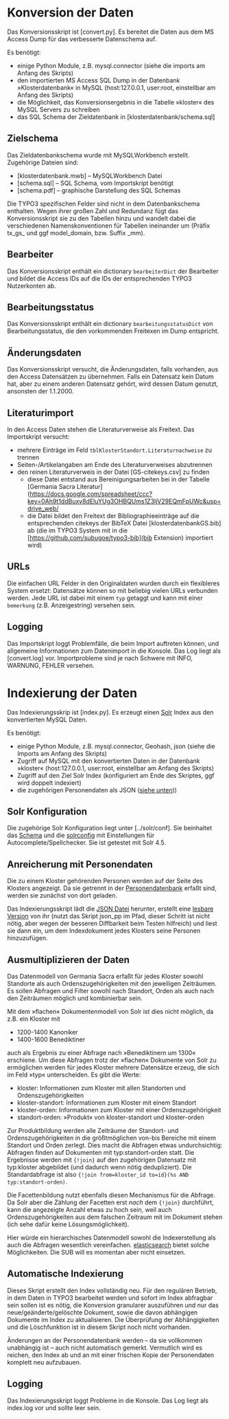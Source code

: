 # Konversion der Daten
Das Konversionsskript ist [convert.py]. Es bereitet die Daten aus dem MS Access Dump für das verbesserte Datenschema auf.

Es benötigt:

* einige Python Module, z.B. mysql.connector (siehe die imports am Anfang des Skripts)
* den importierten MS Access SQL Dump in der Datenbank »Klosterdatenbank« in MySQL (host:127.0.0.1, user:root, einstellbar am Anfang des Skripts)
* die Möglichkeit, das Konversionsergebnis in die Tabelle »kloster« des MySQL Servers zu schreiben
* das SQL Schema der Zieldatenbank in [klosterdatenbank/schema.sql]


## Zielschema
Das Zieldatenbankschema wurde mit MySQLWorkbench erstellt. Zugehörige Dateien sind:

* [klosterdatenbank.mwb] – MySQLWorkbench Datei
* [schema.sql] – SQL Schema, vom Importskript benötigt
* [schema.pdf] – graphische Darstellung des SQL Schemas

Die TYPO3 spezifischen Felder sind nicht in dem Datenbankschema enthalten. Wegen ihrer großen Zahl und Redundanz fügt das Konversionsskript sie zu den Tabellen hinzu und wandelt dabei die verschiedenen Namenskonventionen für Tabellen ineinander um (Präfix tx_gs_ und ggf model_domain, bzw. Suffix _mm).

## Bearbeiter
Das Konversionsskript enthält ein dictionary `bearbeiterDict` der Bearbeiter und bildet die Access IDs auf die IDs der entsprechenden TYPO3 Nutzerkonten ab.

## Bearbeitungsstatus
Das Konversionsskript enthält ein dictionary `bearbeitungsstatusDict` von Bearbeitungsstatus, die den vorkommenden Freitexen im Dump entspricht.

## Änderungsdaten
Das Konversionsskript versucht, die Änderungsdaten, falls vorhanden, aus den Access Datensätzen zu übernehmen. Falls ein Datensatz kein Datum hat, aber zu einem anderen Datensatz gehört, wird dessen Datum genutzt, ansonsten der 1.1.2000.

## Literaturimport
In den Access Daten stehen die Literaturverweise als Freitext. Das Importskript versucht:

* mehrere Einträge im Feld `tblKlosterStandort.Literaturnachweise` zu trennen
* Seiten-/Artikelangaben am Ende des Literaturverweises abzutrennen
* den reinen Literaturverweis in der Datei [GS-citekeys.csv] zu finden
	* diese Datei entstand aus Bereinigungsarbeiten bei in der Tabelle [Germania Sacra Literatur](https://docs.google.com/spreadsheet/ccc?key=0Ah9t1ddBuxv8dEluYUg3OHBQUms1Z3ljV29EQmFpUWc&usp=drive_web/
	* die Datei bildet den Freitext der Bibliographieeinträge auf die entsprechenden citekeys der BibTeX Datei [klosterdatenbankGS.bib] ab (die im TYPO3 System mit in die [https://github.com/subugoe/typo3-bib](bib Extension) importiert wird)
	
## URLs
Die einfachen URL Felder in den Originaldaten wurden durch ein flexibleres System ersetzt: Datensätze können so mit beliebig vielen URLs verbunden werden. Jede URL ist dabei mit einem `typ` getaggt und kann mit einer `bemerkung` (z.B. Anzeigestring) versehen sein.

## Logging
Das Importskript loggt Problemfälle, die beim Import auftreten können, und allgemeine Informationen zum Datenimport in die Konsole. Das Log liegt als [convert.log] vor. Importprobleme sind je nach Schwere mit INFO, WARNUNG, FEHLER versehen.





# Indexierung der Daten
Das Indexierungsskrip ist [index.py]. Es erzeugt einen [Solr](http://lucene.apache.org/solr/) Index aus den konvertierten MySQL Daten.

Es benötigt:
* einige Python Module, z.B. mysql.connector, Geohash, json (siehe die Imports am Anfang des Skripts)
* Zugriff auf MySQL mit den konvertierten Daten in der Datenbank »kloster« (host:127.0.0.1, user:root, einstellbar am Anfang des Skripts)
* Zugriff auf den Ziel Solr Index (konfiguriert am Ende des Skriptes, ggf wird doppelt indexiert)
* die zugehörigen Personendaten als JSON ([siehe unten](#Anreicherung-mit-Personendaten)))


## Solr Konfiguration
Die zugehörige Solr Konfiguration liegt unter [../solr/conf]. Sie beinhaltet das [Schema](../solr/conf/schema.xml) und die [solrconfig](../solr/conf/solrconfig.xml) mit Einstellungen für Autocomplete/Spellchecker. Sie ist getestet mit Solr 4.5.

## Anreicherung mit Personendaten
Die zu einem Kloster gehörenden Personen werden auf der Seite des Klosters angezeigt. Da sie getrennt in der [Personendatenbank](http://personendatenbank.germania-sacra.de) erfaßt sind, werden sie zunächst von dort geladen. 

Das Indexierungsskript lädt die [JSON Datei](../Personendatenbank/export.json) herunter, erstellt eine [lesbare Version](../Personendatenbank/export-pp.json) von ihr (nutzt das Skript json_pp im Pfad, dieser Schritt ist nicht nötig, aber wegen der besseren Diffbarkeit beim Testen hilfreich) und liest sie dann ein, um dem Indexdokument jedes Klosters seine Personen hinzuzufügen.




## Ausmultiplizieren der Daten
Das Datenmodell von Germania Sacra erfaßt für jedes Kloster sowohl Standorte als auch Ordenszugehörigkeiten mit den jeweiligen Zeiträumen. Es sollen Abfragen und Filter sowohl nach Standort, Orden als auch nach den Zeiträumen möglich und kombinierbar sein.

Mit dem »flachen« Dokumentenmodell von Solr ist dies nicht möglich, da z.B. ein Kloster mit

* 1200-1400 Kanoniker
* 1400-1600 Benediktiner

auch als Ergebnis zu einer Abfrage nach »Benediktinern um 1300« erschiene. Um diese Abfragen trotz der »flachen« Dokumente von Solr zu ermöglichen werden für jedes Kloster mehrere Datensätze erzeug, die sich im Feld »typ« unterscheiden. Es gibt die Werte:

* kloster: Informationen zum Kloster mit allen Standorten und Ordenszugehörigkeiten
* kloster-standort: Informationen zum Kloster mit einem Standort
* kloster-orden: Informationen zum Kloster mit einer Ordenszugehörigkeit
* standort-orden: »Produkt« von kloster-standort und kloster-orden

Zur Produktbildung werden alle Zeiträume der Standort- und Ordenszugehörigkeiten in die größtmöglichen von-bis Bereiche mit einem Standort und Orden zerlegt. Dies macht die Abfragen etwas undurchsichtig: Abfragen finden auf Dokumenten mit typ:standort-orden statt. Die Ergebnisse werden mit `{!join}` auf den zugehörigen Datensatz mit typ:kloster abgebildet (und dadurch wenn nötig dedupliziert). Die Standardabfrage ist also `{!join from=kloster_id to=id}(%s AND typ:standort-orden)`.

Die Facettenbildung nutzt ebenfalls diesen Mechanismus für die Abfrage. Da Solr aber die Zählung der Facetten erst _nach_ dem `{!join}` durchführt, kann die angezeigte Anzahl etwas zu hoch sein, weil auch Ordenszugehörigkeiten aus dem falschen Zeitraum mit im Dokument stehen (ich sehe dafür keine Lösungsmöglichkeit).

Hier würde ein hierarchisches Datenmodell sowohl die Indexerstellung als auch die Abfragen wesentlich vereinfachen. [elasticsearch](http://www.elasticsearch.org/) bietet solche Möglichkeiten. Die SUB will es momentan aber nicht einsetzen.

## Automatische Indexierung
Dieses Skript erstellt den Index vollständig neu. Für den regulären Betrieb, in dem Daten in TYPO3 bearbeitet werden und sofort im Index abfragbar sein sollen ist es nötig, die Konversion granularer auszuführen und nur das neue/geänderte/gelöschte Dokument, sowie die davon abhängigen Dokumente im Index zu aktualisieren. Die Überprüfung der Abhängigkeiten und die Löschfunktion ist in diesem Skript noch nicht vorhanden.

Änderungen an der Personendatenbank werden – da sie vollkommen unabhängig ist – auch nicht automatisch gemerkt. Vermutlich wird es reichen, den Index ab und an mit einer frischen Kopie der Personendaten komplett neu aufzubauen.


## Logging
Das Indexierungsskript loggt Probleme in die Konsole. Das Log liegt als index.log vor und sollte leer sein.
